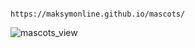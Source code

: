                                     https://maksymonline.github.io/mascots/
![mascots_view](https://user-images.githubusercontent.com/90929329/172860259-682b684c-6f91-4285-9b59-83365283534b.png)
